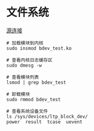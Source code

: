 # 文件系统
[源连接](https://www.cnblogs.com/wangzahngjun/p/5365310.html)

```shell
# 加载模块到内核
sudo insmod bdev_test.ko

# 查看内核日志缓存区
sudo dmesg -w

# 查看模块列表
lsmod | grep bdev_test

# 卸载模块
sudo rmmod bdev_test

# 查看系统设备文件
ls /sys/devices/ltp_block_dev/
power  result  tcase  uevent
```
